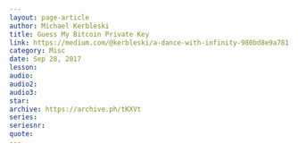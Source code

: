 ```yaml
---
layout: page-article
author: Michael Kerbleski
title: Guess My Bitcoin Private Key
link: https://medium.com/@kerbleski/a-dance-with-infinity-980bd8e9a781
category: Misc
date: Sep 28, 2017
lesson: 
audio: 
audio2: 
audio3: 
star: 
archive: https://archive.ph/tKXVt
series: 
seriesnr: 
quote: 
---
```

